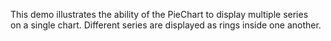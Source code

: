 This demo illustrates the ability of&nbsp;the PieChart to&nbsp;display multiple series on&nbsp;a&nbsp;single chart. Different series are displayed as&nbsp;rings inside one another.
<!--split-->